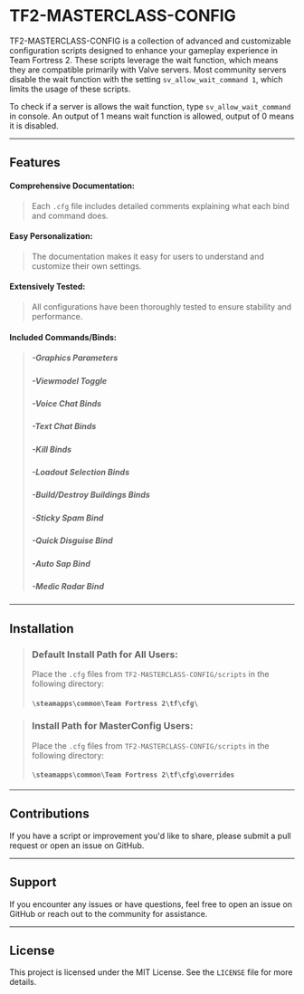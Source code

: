 # TF2-MASTERCLASS-CONFIG

TF2-MASTERCLASS-CONFIG is a collection of advanced and customizable configuration scripts designed to enhance your gameplay experience in Team Fortress 2. These scripts leverage the wait function, which means they are compatible primarily with Valve servers. Most community servers disable the wait function with the setting `sv_allow_wait_command 1`, which limits the usage of these scripts. 

To check if a server is allows the wait function, type `sv_allow_wait_command` in console. An output of 1 means wait function is allowed, output of 0 means it is disabled.

---

## Features
#### **Comprehensive Documentation**:
> Each `.cfg` file includes detailed comments explaining what each bind and command does.
  
#### **Easy Personalization**:
> The documentation makes it easy for users to understand and customize their own settings.
  
#### **Extensively Tested**:
> All configurations have been thoroughly tested to ensure stability and performance.
  
#### **Included Commands/Binds:**
> ##### -Graphics Parameters
> ##### -Viewmodel Toggle
> ##### -Voice Chat Binds
> ##### -Text Chat Binds
> ##### -Kill Binds
> ##### -Loadout Selection Binds
> ##### -Build/Destroy Buildings Binds
> ##### -Sticky Spam Bind
> ##### -Quick Disguise Bind
> ##### -Auto Sap Bind
> ##### -Medic Radar Bind

---

## Installation
> ### Default Install Path for All Users:
> Place the `.cfg` files from `TF2-MASTERCLASS-CONFIG/scripts` in the following directory:
> #### `\steamapps\common\Team Fortress 2\tf\cfg\`

> ### Install Path for MasterConfig Users:
> Place the `.cfg` files from `TF2-MASTERCLASS-CONFIG/scripts` in the following directory: 
> #### `\steamapps\common\Team Fortress 2\tf\cfg\overrides`

---

## Contributions
If you have a script or improvement you'd like to share, please submit a pull request or open an issue on GitHub.

---

## Support
If you encounter any issues or have questions, feel free to open an issue on GitHub or reach out to the community for assistance.

---

## License
This project is licensed under the MIT License. See the `LICENSE` file for more details.

